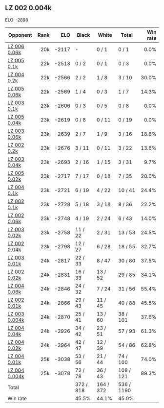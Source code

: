 ## LZ 002 0.004k ##

ELO: -2898

Opponent | Rank | ELO | Black | White | Total | Win rate
---------|-----:|----:|-------|-------|-------|-------:
[LZ 006 0.06k](LZ%20006%200.06k.md) | 20k | -2117 | - | 0 / 1 | 0 / 1 | 0.0%
[LZ 005 0.1k](LZ%20005%200.1k.md) | 22k | -2513 | 0 / 2 | 0 / 1 | 0 / 3 | 0.0%
[LZ 004 0.2k](LZ%20004%200.2k.md) | 22k | -2566 | 2 / 2 | 1 / 8 | 3 / 10 | 30.0%
[LZ 005 0.06k](LZ%20005%200.06k.md) | 22k | -2569 | 1 / 4 | 0 / 3 | 1 / 7 | 14.3%
[LZ 003 0.1k](LZ%20003%200.1k.md) | 23k | -2606 | 0 / 3 | 0 / 5 | 0 / 8 | 0.0%
[LZ 005 0.04k](LZ%20005%200.04k.md) | 23k | -2619 | 0 / 8 | 0 / 11 | 0 / 19 | 0.0%
[LZ 003 0.06k](LZ%20003%200.06k.md) | 23k | -2639 | 2 / 7 | 1 / 9 | 3 / 16 | 18.8%
[LZ 002 0.2k](LZ%20002%200.2k.md) | 23k | -2676 | 3 / 11 | 0 / 11 | 3 / 22 | 13.6%
[LZ 003 0.04k](LZ%20003%200.04k.md) | 23k | -2693 | 2 / 16 | 1 / 15 | 3 / 31 | 9.7%
[LZ 005 0.02k](LZ%20005%200.02k.md) | 23k | -2717 | 7 / 17 | 0 / 18 | 7 / 35 | 20.0%
[LZ 004 0.1k](LZ%20004%200.1k.md) | 23k | -2721 | 6 / 19 | 4 / 22 | 10 / 41 | 24.4%
[LZ 002 0.1k](LZ%20002%200.1k.md) | 23k | -2728 | 5 / 18 | 3 / 18 | 8 / 36 | 22.2%
[LZ 002 0.06k](LZ%20002%200.06k.md) | 23k | -2748 | 4 / 19 | 2 / 24 | 6 / 43 | 14.0%
[LZ 003 0.02k](LZ%20003%200.02k.md) | 23k | -2758 | 11 / 22 | 2 / 31 | 13 / 53 | 24.5%
[LZ 002 0.04k](LZ%20002%200.04k.md) | 23k | -2798 | 12 / 27 | 6 / 28 | 18 / 55 | 32.7%
[LZ 003 0.01k](LZ%20003%200.01k.md) | 24k | -2817 | 22 / 33 | 8 / 47 | 30 / 80 | 37.5%
[LZ 002 0.02k](LZ%20002%200.02k.md) | 24k | -2831 | 16 / 33 | 13 / 52 | 29 / 85 | 34.1%
[LZ 004 0.06k](LZ%20004%200.06k.md) | 24k | -2846 | 24 / 32 | 7 / 24 | 31 / 56 | 55.4%
[LZ 002 0.01k](LZ%20002%200.01k.md) | 24k | -2866 | 29 / 43 | 11 / 45 | 40 / 88 | 45.5%
[LZ 003 0.004k](LZ%20003%200.004k.md) | 24k | -2870 | 25 / 41 | 13 / 60 | 38 / 101 | 37.6%
[LZ 004 0.04k](LZ%20004%200.04k.md) | 24k | -2926 | 34 / 42 | 23 / 51 | 57 / 93 | 61.3%
[LZ 004 0.02k](LZ%20004%200.02k.md) | 24k | -2964 | 42 / 47 | 12 / 39 | 54 / 86 | 62.8%
[LZ 004 0.01k](LZ%20004%200.01k.md) | 25k | -3038 | 53 / 56 | 21 / 44 | 74 / 100 | 74.0%
[LZ 004 0.004k](LZ%20004%200.004k.md) | 25k | -3078 | 72 / 78 | 36 / 43 | 108 / 121 | 89.3%
Total | | | 372 / 818 | 164 / 372 | 536 / 1190 | 
Win rate| | | 45.5% | 44.1% | 45.0% | 
